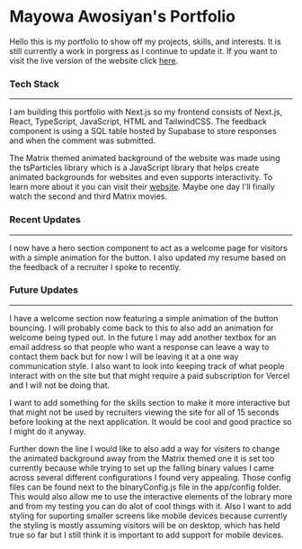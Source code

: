 # Mayowa Awosiyan's Portfolio

Hello this is my portfolio to show off my projects, skills, and interests. It is still currently a work in porgress as I continue to update it. If you want to visit the live version of the website click [here](https://mayowa-awosiyan.vercel.app/).

### Tech Stack

---

I am building this portfolio with Next.js so my frontend consists of Next.js, React, TypeScript, JavaScript, HTML and TailwindCSS. The feedback component is using a SQL table hosted by Supabase to store responses and when the comment was submitted.

The Matrix themed animated background of the website was made using the tsParticles library which is a JavaScript library that helps create animated backgrounds for websites and even supports interactivity. To learn more about it you can visit their [website](https://particles.js.org/). Maybe one day I'll finally watch the second and third Matrix movies.

### Recent Updates

---

I now have a hero section component to act as a welcome page for visitors with a simple animation for the button. I also updated my resume based on the feedback of a recruiter I spoke to recently.

### Future Updates

---

I have a welcome section now featuring a simple animation of the button bouncing. I will probably come back to this to also add an animation for welcome being typed out. In the future I may add another textbox for an email address so that people who want a response can leave a way to contact them back but for now I will be leaving it at a one way communication style. I also want to look into keeping track of what people interact with on the site but that might require a paid subscription for Vercel and I will not be doing that.

I want to add something for the skills section to make it more interactive but that might not be used by recruiters viewing the site for all of 15 seconds before looking at the next application. It would be cool and good practice so I might do it anyway.

Further down the line I would like to also add a way for visiters to change the animated background away from the Matrix themed one it is set too currently because while trying to set up the falling binary values I came across several different configurations I found very appealing. Those config files can be found next to the binaryConfig.js file in the app/config folder. This would also allow me to use the interactive elements of the lobrary more and from my testing you can do alot of cool things with it. Also I want to add styling for suporting smaller screens like mobile devices because currently the styling is mostly assuming visitors will be on desktop, which has held true so far but I still think it is important to add support for mobile devices.
